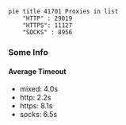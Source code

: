 
```mermaid
pie title 41701 Proxies in list
    "HTTP" : 29019
    "HTTPS": 11127
    "SOCKS" : 8956
```

### Some Info
#### Average Timeout

- mixed: 4.0s
- http: 2.2s
- https: 8.1s
- socks: 6.5s